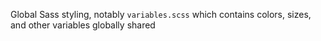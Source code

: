 Global Sass styling, notably `variables.scss` which contains colors, sizes, and other variables globally shared
